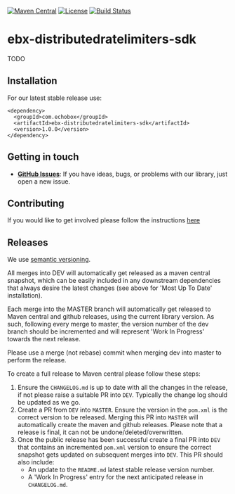 [![Maven Central](https://img.shields.io/maven-central/v/com.echobox/ebx-distributedratelimiters-sdk.svg?label=Maven%20Central)](https://search.maven.org/search?q=g:%22com.echobox%22%20AND%20a:%22ebx-distributedratelimiters-sdk%22) [![License](https://img.shields.io/badge/License-Apache%202.0-blue.svg)](https://raw.githubusercontent.com/ebx/ebx-distributedratelimiters-sdk/master/LICENSE) [![Build Status](https://travis-ci.org/ebx/ebx-distributedratelimiters-sdk.svg?branch=dev)](https://travis-ci.org/ebx/ebx-distributedratelimiters-sdk)
# ebx-distributedratelimiters-sdk

TODO

## Installation

For our latest stable release use:

```
<dependency>
  <groupId>com.echobox</groupId>
  <artifactId>ebx-distributedratelimiters-sdk</artifactId>
  <version>1.0.0</version>
</dependency>
```

## Getting in touch

* **[GitHub Issues](https://github.com/ebx/ebx-distributedratelimiters-sdk/issues/new)**: If you have ideas, bugs, 
or problems with our library, just open a new issue.

## Contributing

If you would like to get involved please follow the instructions 
[here](https://github.com/ebx/ebx-distributedratelimiters-sdk/tree/master/CONTRIBUTING.md)

## Releases

We use [semantic versioning](https://semver.org/).

All merges into DEV will automatically get released as a maven central snapshot, which can be easily
included in any downstream dependencies that always desire the latest changes (see above for 
'Most Up To Date' installation).

Each merge into the MASTER branch will automatically get released to Maven central and github 
releases, using the current library version. As such, following every merge to master, the version 
number of the dev branch should be incremented and will represent 'Work In Progress' towards the 
next release. 

Please use a merge (not rebase) commit when merging dev into master to perform the release.

To create a full release to Maven central please follow these steps:
1. Ensure the `CHANGELOG.md` is up to date with all the changes in the release, if not please raise 
a suitable PR into `DEV`. Typically the change log should be updated as we go.
3. Create a PR from `DEV` into `MASTER`. Ensure the version in the `pom.xml` is the 
correct version to be released. Merging this PR into `MASTER` will automatically create the maven 
and github releases. Please note that a release is final, it can not be undone/deleted/overwritten.
5. Once the public release has been successful create a final PR into `DEV` that contains an 
incremented `pom.xml` version to ensure the correct snapshot gets updated on subsequent merges
into `DEV`. This PR should also include:
    * An update to the `README.md` latest stable release version number.
    * A 'Work In Progress' entry for the next anticipated release in `CHANGELOG.md`.